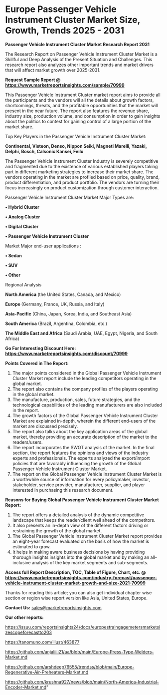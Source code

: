 # Europe Passenger Vehicle Instrument Cluster Market Size, Growth, Trends 2025 - 2031

<strong>Passenger Vehicle Instrument Cluster Market Research Report 2031</strong>

The Research Report on Passenger Vehicle Instrument Cluster Market is a Skillful and Deep Analysis of the Present Situation and Challenges. This research report also analyzes other important trends and market drivers that will affect market growth over 2025-2031.

<strong>Request Sample Report @ <a href=https://www.marketreportsinsights.com/sample/70999>https://www.marketreportsinsights.com/sample/70999</a></strong>

This Passenger Vehicle Instrument Cluster market report aims to provide all the participants and the vendors will all the details about growth factors, shortcomings, threats, and the profitable opportunities that the market will present in the near future. The report also features the revenue share, industry size, production volume, and consumption in order to gain insights about the politics to contest for gaining control of a large portion of the market share.

Top Key Players in the Passenger Vehicle Instrument Cluster Market:

<strong>Continental, Visteon, Denso, Nippon Seiki, Magneti Marelli, Yazaki, Delphi, Bosch, Calsonic Kansei, Feilo</strong>

The Passenger Vehicle Instrument Cluster Industry is severely competitive and fragmented due to the existence of various established players taking part in different marketing strategies to increase their market share. The vendors operating in the market are profiled based on price, quality, brand, product differentiation, and product portfolio. The vendors are turning their focus increasingly on product customization through customer interaction.

Passenger Vehicle Instrument Cluster Market Major Types are:

<strong>• Hybrid Cluster

• Analog Cluster

• Digital Cluster

• Passenger Vehicle Instrument Cluster</strong>

Market Major end-user applications :

<strong>• Sedan

• SUV

• Other</strong>

Regional Analysis

</u><strong><b>North America</b></strong> (the United States, Canada, and Mexico)

<strong><b>Europe </b></strong>(Germany, France, UK, Russia, and Italy)

<strong><b>Asia-Pacific</b></strong> (China, Japan, Korea, India, and Southeast Asia)

<strong><b>South America</b></strong> (Brazil, Argentina, Colombia, etc.)

<strong><b>The Middle East and Africa</b></strong> (Saudi Arabia, UAE, Egypt, Nigeria, and South Africa)

<strong>Go For Interesting Discount Here: <a href=https://www.marketreportsinsights.com/discount/70999>https://www.marketreportsinsights.com/discount/70999</a></strong>

<strong>Points Covered in The Report:</strong>
<ol>
  <li>The major points considered in the Global Passenger Vehicle Instrument Cluster Market report include the leading competitors operating in the global market.</li>
  <li>The report also contains the company profiles of the players operating in the global market.</li>
  <li>The manufacture, production, sales, future strategies, and the technological capabilities of the leading manufacturers are also included in the report.</li>
  <li>The growth factors of the Global Passenger Vehicle Instrument Cluster Market are explained in-depth, wherein the different end-users of the market are discussed precisely.</li>
  <li>The report also talks about the key application areas of the global market, thereby providing an accurate description of the market to the readers/users.</li>
  <li>The report incorporates the SWOT analysis of the market. In the final section, the report features the opinions and views of the industry experts and professionals. The experts analyzed the export/import policies that are favorably influencing the growth of the Global Passenger Vehicle Instrument Cluster Market.</li>
  <li>The report on the Global Passenger Vehicle Instrument Cluster Market is a worthwhile source of information for every policymaker, investor, stakeholder, service provider, manufacturer, supplier, and player interested in purchasing this research document.</li>
</ol>
<strong>Reasons for Buying Global Passenger Vehicle Instrument Cluster Market Report:</strong>

<ol>
  <li>The report offers a detailed analysis of the dynamic competitive landscape that keeps the reader/client well ahead of the competitors.</li>
  <li>It also presents an in-depth view of the different factors driving or restraining the growth of the global market.</li>
  <li>The Global Passenger Vehicle Instrument Cluster Market report provides an eight-year forecast evaluated on the basis of how the market is estimated to grow.</li>
  <li>It helps in making aware business decisions by having providing thorough insights insights into the global market and by making an all-inclusive analysis of the key market segments and sub-segments.</li>
</ol>
<strong>Access full Report Description, TOC, Table of Figure, Chart, etc. @ <a href=https://www.marketreportsinsights.com/industry-forecast/passenger-vehicle-instrument-cluster-market-growth-and-size-2021-70999>https://www.marketreportsinsights.com/industry-forecast/passenger-vehicle-instrument-cluster-market-growth-and-size-2021-70999</a></strong>


Thanks for reading this article; you can also get individual chapter wise section or region wise report version like Asia, United States, Europe.

<strong>Contact Us:</strong>
sales@marketreportsinsights.com

<strong>Our other reports:</strong>

<a href=https://issuu.com/reportsinsights24/docs/europestraingagemetersmarketsizescopeforecastto203>https://issuu.com/reportsinsights24/docs/europestraingagemetersmarketsizescopeforecastto203</a>

<a href=https://tanomuno.com/illust/463877>https://tanomuno.com/illust/463877</a>

<a href=https://github.com/anjaliiii21/aa/blob/main/Europe-Press-Type-Welders-Market.md>https://github.com/anjaliiii21/aa/blob/main/Europe-Press-Type-Welders-Market.md</a>

<a href=https://github.com/arshdeep76555/trendss/blob/main/Europe-Regenerative-Air-Preheaters-Market.md>https://github.com/arshdeep76555/trendss/blob/main/Europe-Regenerative-Air-Preheaters-Market.md</a>

<a href=https://github.com/krushna927/news/blob/main/North-America-Industrial-Encoder-Market.md>https://github.com/krushna927/news/blob/main/North-America-Industrial-Encoder-Market.md</a>"
